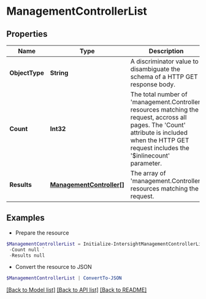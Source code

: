 # ManagementControllerList
## Properties

Name | Type | Description | Notes
------------ | ------------- | ------------- | -------------
**ObjectType** | **String** | A discriminator value to disambiguate the schema of a HTTP GET response body. | 
**Count** | **Int32** | The total number of &#39;management.Controller&#39; resources matching the request, accross all pages. The &#39;Count&#39; attribute is included when the HTTP GET request includes the &#39;$inlinecount&#39; parameter. | [optional] 
**Results** | [**ManagementController[]**](ManagementController.md) | The array of &#39;management.Controller&#39; resources matching the request. | [optional] 

## Examples

- Prepare the resource
```powershell
$ManagementControllerList = Initialize-IntersightManagementControllerList  -ObjectType null `
 -Count null `
 -Results null
```

- Convert the resource to JSON
```powershell
$ManagementControllerList | ConvertTo-JSON
```

[[Back to Model list]](../README.md#documentation-for-models) [[Back to API list]](../README.md#documentation-for-api-endpoints) [[Back to README]](../README.md)

